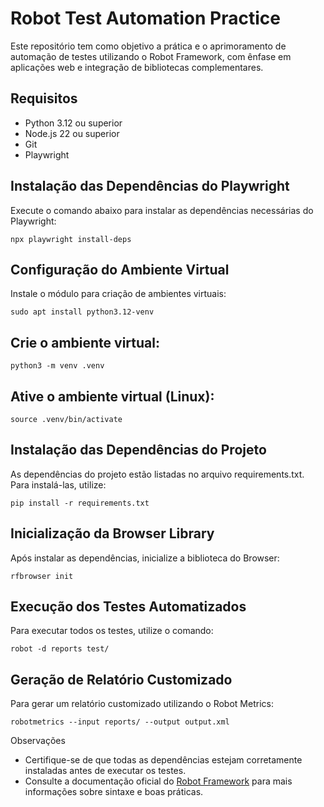 # Robot Test Automation Practice
Este repositório tem como objetivo a prática e o aprimoramento de automação de testes utilizando o Robot Framework, com ênfase em aplicações web e integração de bibliotecas complementares.

## Requisitos
- Python 3.12 ou superior
- Node.js 22 ou superior
- Git
- Playwright

## Instalação das Dependências do Playwright
Execute o comando abaixo para instalar as dependências necessárias do Playwright:

    npx playwright install-deps

## Configuração do Ambiente Virtual
Instale o módulo para criação de ambientes virtuais:

    sudo apt install python3.12-venv

## Crie o ambiente virtual:
    
    python3 -m venv .venv

## Ative o ambiente virtual (Linux):

    source .venv/bin/activate

## Instalação das Dependências do Projeto
As dependências do projeto estão listadas no arquivo requirements.txt. Para instalá-las, utilize:

    pip install -r requirements.txt

## Inicialização da Browser Library
Após instalar as dependências, inicialize a biblioteca do Browser:

    rfbrowser init

## Execução dos Testes Automatizados
Para executar todos os testes, utilize o comando:

    robot -d reports test/

## Geração de Relatório Customizado
Para gerar um relatório customizado utilizando o Robot Metrics:

    robotmetrics --input reports/ --output output.xml

Observações

- Certifique-se de que todas as dependências estejam corretamente instaladas antes de executar os testes.
- Consulte a documentação oficial do [Robot Framework](https://robotframework.org/) para mais informações sobre sintaxe e boas práticas.